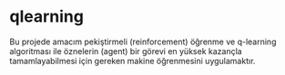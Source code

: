 # qlearning
Bu projede  amacım pekiştirmeli (reinforcement) öğrenme ve q-learning algoritması ile öznelerin (agent) bir görevi en yüksek kazançla tamamlayabilmesi
için gereken makine öğrenmesini uygulamaktır. 
